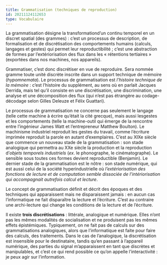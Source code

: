 ```yaml
---
title: Grammatisation (techniques de reproduction)
id: 20211124112653
type: Vocabulaire
---
```


La grammatisation désigne la transformationd’un continu temporel en un discret spatial (des grammes) : c’est un processus de description, de formalisation et de discrétisation des comportements humains (calculs, langages et gestes) qui permet leur reproductibilité ; c’est une abstraction de formes par l’extériorisation des flux dans les « rétentions tertiaires » (exportées dans nos machines, nos appareils).

 Grammatiser, c’est donc discrétiser en vue de reproduire. Sera nommée gramme toute unité discrète inscrite dans un support technique de mémoire (*hypomnemata*). Le processus de grammatisation est *l’histoire technique de la mémoire* : c’est l’histoire du supplément, au sens où en parlait Jacques Derrida, mais tel qu’il consiste en une discrétisation, une discrimination, une analyse et une décomposition des flux (qui n’est pas étrangère au codage-décodage selon Gilles Deleuze et Félix Guattari).

 Le processus de grammatisation ne concerne pas seulement le langage (telle cette machine à écrire qu’était la cité grecque), mais aussi lesgestes et les comportements (telle la machine-outil qui émerge de la rencontre entre l’ingénieur James Watt et l’entrepreneur Matthew Boulton). Le machinisme industriel reproduit les gestes du travail, comme l’écriture imprimée reproduit la parole en autant d’exemplaires. C’est au XIXe siècle que commence un nouveau stade de la grammatisation : son stade analogique qui permettra au XXe siècle la production et la reproduction d’*objets temporels industriels* (*ex*. le phonographe, le cinématographe). Le sensible sous toutes ces formes devient reproductible (Benjamin). Le dernier stade de la grammatisation est le nôtre : son stade numérique, qui est aussi celui de la société hyperindustrielle où *l’extériorisation des fonctions de lecture et de computation semble dissociée de l’intériorisation qui accompagnait autrefois calcul et lecture*.

Le concept de grammatisation définit et décrit des époques et des techniques qui apparaissent mais ne disparaissent jamais : en aucun cas l’informatique ne fait disparaître la lecture et l’écriture. C’est au contraire une archi-lecture qui change les conditions de la lecture et de l’écriture.

Il existe **trois discrétisations** : littérale, analogique et numérique. Elles n’ont pas les mêmes modalités de socialisation et ne produisent pas les mêmes effets épistémiques. Typiquement, on ne fait pas de calculs sur des grammatisations analogiques, alors que l’informatique est faite pour faire des calculs, des traitements. Dans le cas de l’analogique, la discrétisation est insensible pour le destinataire, tandis qu’en passant à l’appareil numérique, des parties du signal m’apparaissent en tant que discrètes et manipulables, et c’est ce qui rend possible ce qu’on appelle l’interactivité : je peux agir sur l’information.
